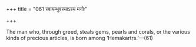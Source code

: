 +++
title = "061 स्वायम्भुवस्याऽस्य मनोः"

+++

The man who, through greed, steals gems, pearls and corals, or the various kinds of precious articles, is born among ‘Hemakartṛs.’—(61)